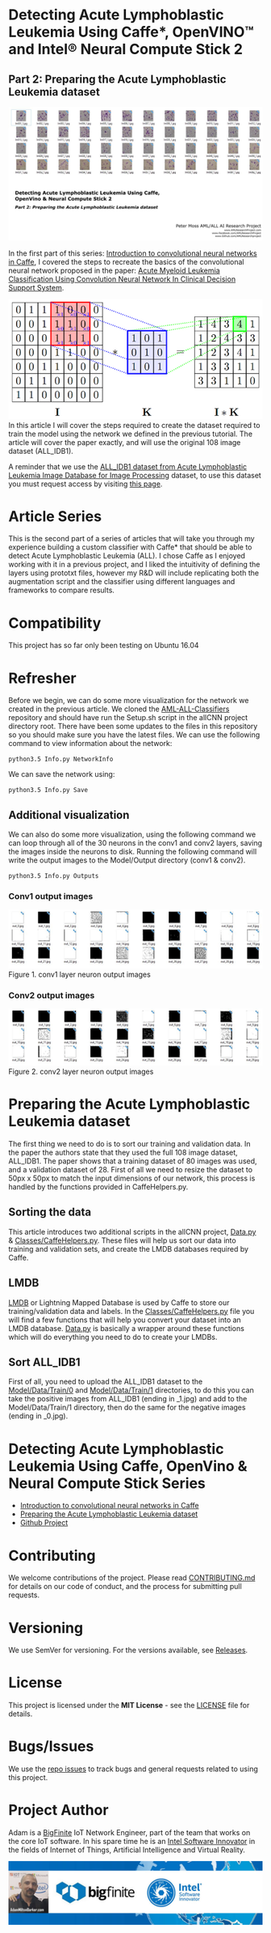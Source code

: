 # Detecting Acute Lymphoblastic Leukemia Using Caffe*, OpenVINO™ and Intel® Neural Compute Stick 2
## Part 2: Preparing the Acute Lymphoblastic Leukemia dataset
![Detecting Acute Lymphoblastic Leukemia Using Caffe*, OpenVINO™ and Intel® Neural Compute Stick 2: Part 2](Media/Images/Part-2-Banner.png)  

In the first part of this series: [Introduction to convolutional neural networks in Caffe](https://github.com/AMLResearchProject/AML-ALL-Classifiers/blob/master/Python/_Caffe/allCNN/Caffe-Layers.md "Introduction to convolutional neural networks in Caffe"), I covered the steps to recreate the basics of the convolutional neural network proposed in the paper: [Acute Myeloid Leukemia Classification Using Convolution Neural Network In Clinical Decision Support System](https://airccj.org/CSCP/vol7/csit77505.pdf "Acute Myeloid Leukemia Classification Using Convolution Neural Network In Clinical Decision Support System").

![Detecting Acute Lymphoblastic Leukemia Using Caffe*, OpenVINO™ and Intel® Neural Compute Stick 2: Part 2](Media/Images/Anh-Vo-Convolution.png)  
In this article I will cover the steps required to create the dataset required to train the model using the network we defined in the previous tutorial. The article will cover the paper exactly, and will use the original 108 image dataset (ALL_IDB1).

A reminder that we use the [ALL_IDB1 dataset from Acute Lymphoblastic Leukemia Image Database for Image Processing](https://homes.di.unimi.it/scotti/all/ "ALL_IDB1 dataset from Acute Lymphoblastic Leukemia Image Database for Image Processing") dataset, to use this dataset you must request access by visiting [this page](https://homes.di.unimi.it/scotti/all/#download "this page").

# Article Series
This is the second part of a series of articles that will take you through my experience building a custom classifier with Caffe* that should be able to detect Acute Lymphoblastic Leukemia (ALL). I chose Caffe as I enjoyed working with it in a previous project, and I liked the intuitivity of defining the layers using prototxt files, however my R&D will include replicating both the augmentation script and the classifier using different languages and frameworks to compare results.

# Compatibility
This project has so far only been testing on Ubuntu 16.04

# Refresher
Before we begin, we can do some more visualization for the network we created in the previous article. We cloned the [AML-ALL-Classifiers](https://github.com/AMLResearchProject/AML-ALL-Classifiers/ "AML-ALL-Classifiers") repository and should have run the Setup.sh script in the allCNN project directory root. There have been some updates to the files in this repository so you should make sure you have the latest files. We can use the following command to view information about the network:

```
python3.5 Info.py NetworkInfo
```

We can save the network using:

```
python3.5 Info.py Save
```

## Additional visualization
We can also do some more visualization, using the following command we can loop through all of the 30 neurons in the conv1 and conv2 layers, saving the images inside the neurons to disk. Running the following command will write the output images to the Model/Output directory (conv1 & conv2).

```
python3.5 Info.py Outputs
```

### Conv1 output images
![Conv1 output images](Media/Images/Conv1-outputs.jpg)  
Figure 1. conv1 layer neuron output images

### Conv2 output images
![Conv2 output images](Media/Images/Conv2-outputs.jpg)  
Figure 2. conv2 layer neuron output images

# Preparing the Acute Lymphoblastic Leukemia dataset
The first thing we need to do is to sort our training and validation data. In the paper the authors state that they used the full 108 image dataset, ALL_IDB1. The paper shows that a training dataset of 80 images was used, and a validation dataset of 28. First of all we need to resize the dataset to 50px x 50px to match the input dimensions of our network, this process is handled by the functions provided in CaffeHelpers.py.

## Sorting the data
This article introduces two additional scripts in the allCNN project, [Data.py](https://github.com/AMLResearchProject/AML-ALL-Classifiers/blob/master/Python/_Caffe/allCNN/Data.py "Data.py") & [Classes/CaffeHelpers.py](https://github.com/AMLResearchProject/AML-ALL-Classifiers/blob/master/Python/_Caffe/allCNN/Classes/CaffeHelpers.py "Classes/CaffeHelpers.py"). These files will help us sort our data into training and validation sets, and create the LMDB databases required by Caffe.

## LMDB 
[LMDB](https://en.wikipedia.org/wiki/Lightning_Memory-Mapped_Database "LMDB") or Lightning Mapped Database is used by Caffe to store our training/validation data and labels. In the [Classes/CaffeHelpers.py](https://github.com/AMLResearchProject/AML-ALL-Classifiers/blob/master/Python/_Caffe/allCNN/Classes/CaffeHelpers.py "Classes/CaffeHelpers.py") file you will find a few functions that will help you convert your dataset into an LMDB database. [Data.py](https://github.com/AMLResearchProject/AML-ALL-Classifiers/blob/master/Python/_Caffe/allCNN/Data.py "Data.py") is basically a wrapper around these functions which will do everything you need to do to create your LMDBs.

## Sort ALL_IDB1
First of all, you need to upload the ALL_IDB1 dataset to the [Model/Data/Train/0](https://github.com/AMLResearchProject/AML-ALL-Classifiers/tree/master/Python/_Caffe/allCNN/Model/Data/Train/0 "Model/Data/Train/0") and [Model/Data/Train/1](https://github.com/AMLResearchProject/AML-ALL-Classifiers/tree/master/Python/_Caffe/allCNN/Model/Data/Train/1 "Model/Data/Train/1") directories, to do this you can take the positive images from ALL_IDB1 (ending in _1.jpg) and add to the Model/Data/Train/1 directory, then do the same for the negative images (ending in _0.jpg).

# Detecting Acute Lymphoblastic Leukemia Using Caffe, OpenVino & Neural Compute Stick Series
- [Introduction to convolutional neural networks in Caffe](https://software.intel.com/en-us/articles/detecting-acute-lymphoblastic-leukemia-using-caffe-openvino-neural-compute-stick-2-part-1 "Introduction to convolutional neural networks in Caffe")  
- [Preparing the Acute Lymphoblastic Leukemia dataset](https://www.linkedin.com/pulse/detecting-acute-lymphoblastic-leukemia-using-caffe-2-milton-barker-1f "Preparing the Acute Lymphoblastic Leukemia dataset")  
- [Github Project](https://github.com/AMLResearchProject/AML-ALL-Classifiers/tree/master/Python/_Caffe/allCNN "Github Project")  

# Contributing
We welcome contributions of the project. Please read [CONTRIBUTING.md](https://github.com/AMLResearchProject/AML-ALL-Classifiers/blob/master/CONTRIBUTING.md "CONTRIBUTING.md") for details on our code of conduct, and the process for submitting pull requests.

# Versioning
We use SemVer for versioning. For the versions available, see [Releases](https://github.com/AMLResearchProject/AML-ALL-Classifiers/releases "Releases").

# License
This project is licensed under the **MIT License** - see the [LICENSE](https://github.com/AMLResearchProject/AML-ALL-Classifiers/blob/master/LICENSE "LICENSE") file for details.

# Bugs/Issues
We use the [repo issues](https://github.com/AMLResearchProject/AML-ALL-Classifiers/issues "repo issues") to track bugs and general requests related to using this project.  

# Project Author
Adam is a [BigFinite](https://www.bigfinite.com "BigFinite") IoT Network Engineer, part of the team that works on the core IoT software. In his spare time he is an [Intel Software Innovator](https://software.intel.com/en-us/intel-software-innovators/overview "Intel Software Innovator") in the fields of Internet of Things, Artificial Intelligence and Virtual Reality.

[![Adam Milton-Barker: BigFinte IoT Network Engineer & Intel® Software Innovator](../../../Media/Images/Adam-Milton-Barker.jpg)](https://github.com/AdamMiltonBarker)